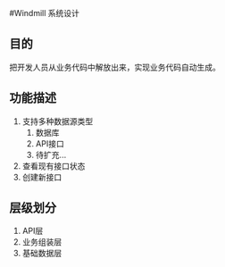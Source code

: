#Windmill 系统设计
## 目的
把开发人员从业务代码中解放出来，实现业务代码自动生成。
## 功能描述
1. 支持多种数据源类型
    1. 数据库
    2. API接口
    3. 待扩充...
2. 查看现有接口状态
3. 创建新接口

## 层级划分
1. API层
2. 业务组装层
3. 基础数据层
